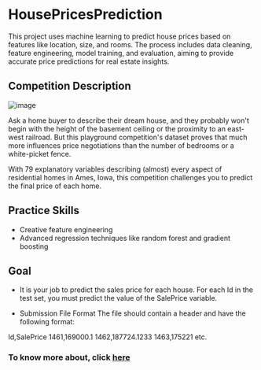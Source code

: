 # HousePricesPrediction
This project uses machine learning to predict house prices based on features like location, size, and rooms. The process includes data cleaning, feature engineering, model training, and evaluation, aiming to provide accurate price predictions for real estate insights.

## Competition Description

![image](https://github.com/user-attachments/assets/e4aad566-fb07-483a-be87-f8187bc7d73b)

Ask a home buyer to describe their dream house, and they probably won't begin with the height of the basement ceiling or the proximity to an east-west railroad. But this playground competition's dataset proves that much more influences price negotiations than the number of bedrooms or a white-picket fence.

With 79 explanatory variables describing (almost) every aspect of residential homes in Ames, Iowa, this competition challenges you to predict the final price of each home.

## Practice Skills

- Creative feature engineering 
- Advanced regression techniques like random forest and gradient boosting

## Goal

- It is your job to predict the sales price for each house. For each Id in the test set, you must predict the value of the SalePrice variable.

- Submission File Format
The file should contain a header and have the following format:

Id,SalePrice
1461,169000.1
1462,187724.1233
1463,175221
etc.

### To know more about, click [here](https://www.kaggle.com/competitions/house-prices-advanced-regression-techniques/overview)
